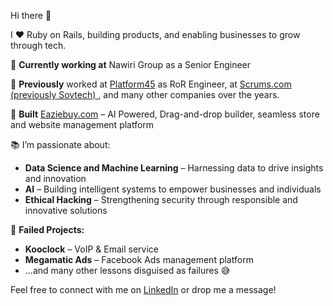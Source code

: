 Hi there 👋  

I ❤️ Ruby on Rails, building products, and enabling businesses to grow through tech.  

💼 **Currently working at** Nawiri Group as a Senior Engineer

💼 **Previously** worked at [Platform45](https://www.platform45.com) as RoR Engineer, at [Scrums.com (previously Sovtech) ](https://www.scrums.com), and many other companies over the years.

🚀 **Built** [Eaziebuy.com](https://eaziebuy.com) – AI Powered, Drag-and-drop builder, seamless store and website management platform

📚 I’m passionate about:  
  - **Data Science and Machine Learning** – Harnessing data to drive insights and innovation
  - **AI** – Building intelligent systems to empower businesses and individuals
  - **Ethical Hacking** – Strengthening security through responsible and innovative solutions 

🔴 **Failed Projects:**  
- **Kooclock** – VoIP & Email service  
- **Megamatic Ads** – Facebook Ads management platform  
- ...and many other lessons disguised as failures 😅  

Feel free to connect with me on [LinkedIn](https://www.linkedin.com/in/dannysimfukwe) or drop me a message!  
